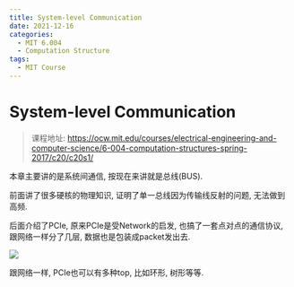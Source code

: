 ```yaml
---
title: System-level Communication
date: 2021-12-16
categories:
  - MIT 6.004
  - Computation Structure
tags:
  - MIT Course
---
```


# System-level Communication

> 课程地址: https://ocw.mit.edu/courses/electrical-engineering-and-computer-science/6-004-computation-structures-spring-2017/c20/c20s1/

本章主要讲的是系统间通信, 按现在来讲就是总线(BUS).

前面讲了很多硬核的物理知识, 证明了单一总线因为传输线反射的问题, 无法做到高频.

后面介绍了PCIe, 原来PCIe是受Network的启发, 也搞了一套点对点的通信协议, 跟网络一样分了几层, 数据也是包装成packet发出去.

![](/posts/computation-structure/pcie.png)

跟网络一样, PCIe也可以有多种top, 比如环形, 树形等等.
